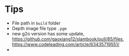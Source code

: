 # Tips

- File path in `build` folder
- Depth image file type `.pgm`
- new g2o version has some update, https://github.com/gaoxiang12/slambook/pull/85/files, https://www.codeleading.com/article/63435719551/
- 